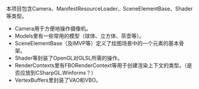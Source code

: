 ﻿本项目包含Camera、ManifestResourceLoader、SceneElementBase、Shader等类型。
* Camera用于方便地操作摄像机。
* Models里有一些常用的模型（球体、立方体、茶壶等）。
* SceneElementBase（及IMVP等）定义了绘图场景中的一个元素的基本骨架。
* Shader等封装了OpenGL对GLSL所需的操作。
* RenderContexts里有FBORenderContext等用于创建渲染上下文的类型。（是否应放到CSharpGL.Winforms？）
* VertexBuffers里封装了VAO和VBO。